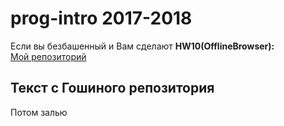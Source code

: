 # prog-intro 2017-2018

Если вы безбашенный и Вам сделают __HW10(OfflineBrowser):__  
[Мой репозиторий](https://github.com/hazzus/Java-Offline-Browser)

## Текст с Гошиного репозитория

Потом залью
